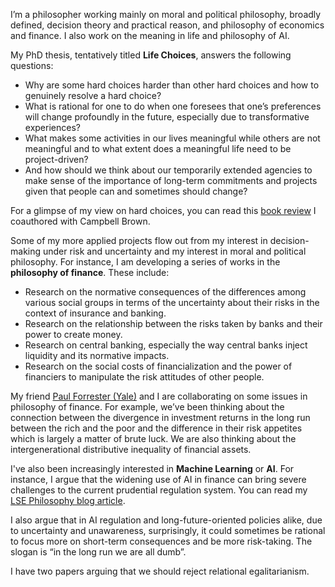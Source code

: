 I’m a philosopher working mainly on moral and political philosophy, broadly defined, decision theory and practical reason, and philosophy of economics and finance. I also work on the meaning in life and philosophy of AI.

My PhD thesis, tentatively titled **Life Choices**, answers the following questions: 
- Why are some hard choices harder than other hard choices and how to genuinely resolve a hard choice?
- What is rational for one to do when one foresees that one’s preferences will change profoundly in the future, especially due to transformative experiences?
- What makes some activities in our lives meaningful while others are not meaningful and to what extent does a meaningful life need to be project-driven?
- And how should we think about our temporarily extended agencies to make sense of the importance of long-term commitments and projects given that people can and sometimes should change?

For a glimpse of my view on hard choices, you can read this [book review](https://www.cambridge.org/core/journals/economics-and-philosophy/article/abs/value-incommensurability-ethics-risk-and-decisionmaking-henrik-andersson-and-anders-herlitz-ed-routledge-2022-viii269-pages/BFD9EB3700CB8E7E70AF95349B0CB656#) I coauthored with Campbell Brown. 

Some of my more applied projects flow out from my interest in decision-making under risk and uncertainty and my interest in moral and political philosophy. For instance, I am developing a series of works in the **philosophy of finance**. These include:
- Research on the normative consequences of the differences among various social groups in terms of the uncertainty about their risks in the context of insurance and banking.
- Research on the relationship between the risks taken by banks and their power to create money.
- Research on central banking, especially the way central banks inject liquidity and its normative impacts.
- Research on the social costs of financialization and the power of financiers to manipulate the risk attitudes of other people.

My friend [Paul Forrester (Yale)](https://philosophy.yale.edu/people/paul-forrester) and I are collaborating on some issues in philosophy of finance. For example, we’ve been thinking about the connection between the divergence in investment returns in the long run between the rich and the poor and the difference in their risk appetites which is largely a matter of brute luck. We are also thinking about the intergenerational distributive inequality of financial assets.

I've also been increasingly interested in **Machine Learning** or **AI**. For instance, I argue that the widening use of AI in finance can bring severe challenges to the current prudential regulation system. You can read my [LSE Philosophy blog article](https://www.lse.ac.uk/philosophy/blog/2024/08/05/how-ai-challenges-prudential-regulation/).

I also argue that in AI regulation and long-future-oriented policies alike, due to uncertainty and unawareness, surprisingly, it could sometimes be rational to focus more on short-term consequences and be more risk-taking. The slogan is “in the long run we are all dumb”. 

I have two papers arguing that we should reject relational egalitarianism.
